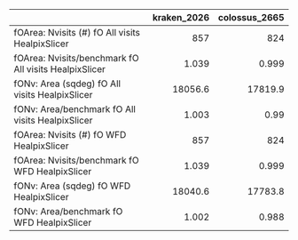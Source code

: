 |                                                       |   kraken_2026 |   colossus_2665 |
|:------------------------------------------------------|--------------:|----------------:|
| fOArea: Nvisits (#) fO All visits HealpixSlicer       |       857     |         824     |
| fOArea: Nvisits/benchmark fO All visits HealpixSlicer |         1.039 |           0.999 |
| fONv: Area (sqdeg) fO All visits HealpixSlicer        |     18056.6   |       17819.9   |
| fONv: Area/benchmark fO All visits HealpixSlicer      |         1.003 |           0.99  |
| fOArea: Nvisits (#) fO WFD HealpixSlicer              |       857     |         824     |
| fOArea: Nvisits/benchmark fO WFD HealpixSlicer        |         1.039 |           0.999 |
| fONv: Area (sqdeg) fO WFD HealpixSlicer               |     18040.6   |       17783.8   |
| fONv: Area/benchmark fO WFD HealpixSlicer             |         1.002 |           0.988 |

